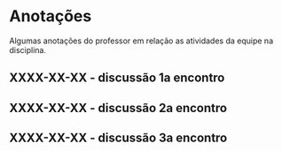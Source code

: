 # Anotações

Algumas anotações do professor em relação as atividades da equipe na disciplina.  

## XXXX-XX-XX - discussão 1a encontro

## XXXX-XX-XX - discussão 2a encontro

## XXXX-XX-XX - discussão 3a encontro
